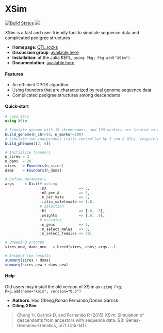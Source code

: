 # XSim

[![Build Status](https://travis-ci.org/reworkhow/XSim.jl.svg?branch=master)](https://travis-ci.org/reworkhow/XSim.jl)
[![](https://img.shields.io/badge/docs-latest-blue.svg)](https://reworkhow.github.io/XSim.jl/index.html)

XSim is a fast and user-friendly tool to simulate sequence data and complicated pedigree structures

* **Homepage**: [QTL.rocks](https://QTL.rocks)
* **Discussion group**: [available here](https://groups.io/g/qtlrocks)
* **Installation**: at the Julia REPL, `using Pkg; Pkg.add("XSim")`
* **Documentation**: [available here](https://reworkhow.github.io/XSim.jl/index.html)

#### Features

* An efficient CPOS algorithm
* Using founders that are characterized by real genome sequence data
* Complicated pedigree structures among descendants

#### Quick-start

```Julia
# Load XSim
using XSim

# Simulate genome with 10 chromosomes, and 100 markers are located on each chromosome.
build_genome(n_chr=10, n_marker=100)
# Simulate two independent traits controlled by 3 and 8 QTLs, respectively.
build_phenome([3, 8])

# Initialize founders
n_sires = 3
n_dams  = 20
sires   = Founders(n_sires)
dams    = Founders(n_dams)

# Define parameters
args     = Dict(# mating
                :nA               => 3,
                :nB_per_A         => 5,
                :n_per_mate       => 2,
                :ratio_malefemale => 1.0,
                # selection
                :h2               => [.8, .5],
                :weights          => [.6, .4],
                # breeding
                :n_gens           => 5,
                :n_select_males   => 3,
                :n_select_females => 20)

# Breeding program
sires_new, dams_new   = breed(sires, dams; args...)

# Inspect the results
summary(sires + dams)
summary(sires_new + dams_new)

```


#### Help

Old users may install the old version of XSim as `using Pkg; Pkg.add(name="XSim", version="0.5")`

* **Authors**: Hao Cheng,Rohan Fernando,Dorian Garrick
* **Citing XSim** 

>Cheng H, Garrick D, and Fernando R (2015) XSim: Simulation of descendants from ancestors with sequence data. G3: Genes-Genomes-Genetics, 5(7):1415-1417.
